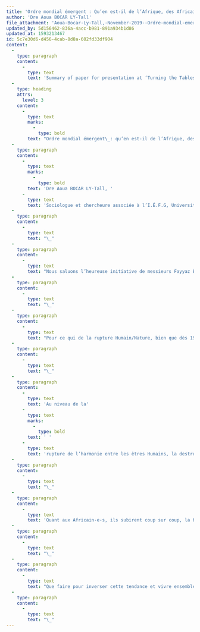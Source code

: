 ```yaml
---
title: 'Ordre mondial émergent : Qu’en est-il de l’Afrique, des Africain-e-s et des Afro-Descendant-e-s ?'
author: 'Dre Aoua BOCAR LY-Tall'
file_attachment: 'Aoua-Bocar-Ly-Tall,-November-2019--Ordre-mondial-emergent---Quen-est-il-de-lAfrique,-des-Africain-e-s-et-des-Afro-Descendant-e-s-?-Presentation-Summary-x-Aoua-B-L-051119-w-header-js051119-pdf-js250620.pdf'
updated_by: 5d156462-836a-4acc-b981-891a934b1d86
updated_at: 1593213467
id: 5c7e30d6-d456-4cab-8d8a-602fd33df904
content:
  -
    type: paragraph
    content:
      -
        type: text
        text: 'Summary of paper for presentation at ‘Turning the Tables : International Development and the Games of Empire’ workshop, at the University of Ottawa on November 5 2019'
  -
    type: heading
    attrs:
      level: 3
    content:
      -
        type: text
        marks:
          -
            type: bold
        text: "Ordre mondial émergent\_: qu’en est-il de l’Afrique, des Africain-e-s et des Afro-Descendant-e-s\_?"
  -
    type: paragraph
    content:
      -
        type: text
        marks:
          -
            type: bold
        text: 'Dre Aoua BOCAR LY-Tall, '
      -
        type: text
        text: 'Sociologue et chercheure associée à l’I.É.F.G, Université d’Ottawa'
  -
    type: paragraph
    content:
      -
        type: text
        text: "\_"
  -
    type: paragraph
    content:
      -
        type: text
        text: "Nous saluons l’heureuse initiative de messieurs Fayyaz Baqir et Jai SEN de réunir à l’Université d’Ottawa des acteurs et penseur-e-s du développement (enseignant-e-s, chercheur-e-s, étudiant-e-s, militant-e-s de différentes causes, etc.) pour une concertation autour du double chaos qui guette l’Humanité, notamment, une crise économico-sociale et climatique qui affecte tous les domaines de la Vie humaine, animale et végétale. Il est donc nécessaire qu’ensemble, nous puissions réfléchir sur ces défis majeurs afin de baliser des voies de solutions à ces urgences planétaires. À notre sens, cette crise\_ est le reflet de la rupture de l’harmonie entre l’humain et la nature d’une part, et entre les humains eux-mêmes d’autre part."
  -
    type: paragraph
    content:
      -
        type: text
        text: "\_"
  -
    type: paragraph
    content:
      -
        type: text
        text: "Pour ce qui de la rupture Humain/Nature, bien que dès 1971, la Conférence de Stockholm ait tiré le signal d’alarme au sujet de l’environnement, mettant en garde les États contre l’imminence d’une catastrophe écologique (réchauffement climatique, perte de la biodiversité, etc.), les habitudes et les comportements ont peu changé. Engagés dans une course effrénée au «\_développement\_», mus par le désir d’être Leader parmi les Nations et aveuglés par l’avoir, tous les pays, surtout ceux dits développés restèrent sourds à cette alerte relative au danger planétaire. Aussi, ni le Rapport Brundtland, \"La Planète, Notre avenir à tous\" en 1985, ni les divers rapports du GIEC, ni l’Accord de Paris de 2015, n’ont engendré des changements durables. Aujourd’hui, ouragans, feux de forêts, inondations, canicules, etc., frappent de partout les humains et créent souffrances et des morts, surtout dans des zones vulnérables telles que l’Afrique Sahélienne en proie à la sécheresse et à la désertification. Cette situation crée des réfugié-e-s climatiques qui tapent aux portes de l’Occident qui se barricadent de plus en plus."
  -
    type: paragraph
    content:
      -
        type: text
        text: "\_"
  -
    type: paragraph
    content:
      -
        type: text
        text: 'Au niveau de la'
      -
        type: text
        marks:
          -
            type: bold
        text: ' '
      -
        type: text
        text: 'rupture de l’harmonie entre les êtres Humains, la destruction est aussi profonde qu’au plan environnemental. Dans cette même logique du profit, certains peuples soumirent d’autres à la domination pour s’accaparer de leurs terres, de leurs ressources et/ou de leurs forces de travail pour s’enrichir. C’est le cas pour les Autochtones d’Australie et d’Amérique dont une bonne partie fut exterminée, des Acadiens, qui subirent une déportation massive, des Juifs qui furent victimes des horreurs de l’Holocauste, des gens du Moyen Orient pour s’accaparer de leur pétrole. Force est de noter aussi que les Palestinien-e-s sont en train de payer depuis plus de 7 décennies (1947-2019) le prix d’une faute qu’ils n’ont pas commise, à savoir la Shoah ou l’holocauste juif. Rappelons aussi, le cas des Canadiens français qui vécurent toutes sortes d’oppression et d’humiliations, malheureusement avec la complicité de l’Église catholique que bon nombre d’entre eux rejetteront en 1960 à travers la «Révolution tranquille». Ainsi, se furent constitués les grands empires occidentaux qui se partagèrent le monde.'
  -
    type: paragraph
    content:
      -
        type: text
        text: "\_"
  -
    type: paragraph
    content:
      -
        type: text
        text: 'Quant aux Africain-e-s, ils subirent coup sur coup, la barbarie de l’esclavage et le terrorisme de la colonisation. Les Négriers emportèrent leurs meilleures ressources humaines pour la mise en valeur du nouveau monde (Amérique). Les moteurs de ces actes ne sont autres que le profit, le goût de l’avoir et la recherche aveugle de biens matériels. Et, à la Conférence de Berlin en 1886, ils procédèrent purement et simplement au partage de l’Afrique à partir d’une carte. Pour justifier leur ignominie, ces oppresseurs secrètent aussi une idéologie raciste sur les Peuples dominés. Elles constituent des armes à destruction massive de l’Humanité. Car, elles sapent la fraternité humaine, développent le mépris et la haine de l’Autre et engendrent des violences extrêmes. Les Afro-Descendant-e-s en sont largement victimes. On a le sentiment que c’est là l’agenda de certains. Ils cherchent à imposer un nouvel ordre mondial "Du diviser pour régner" en vue de reconquérir des peuples qui s’étaient décolonisées telles que ceux d’Afrique.'
  -
    type: paragraph
    content:
      -
        type: text
        text: "\_"
  -
    type: paragraph
    content:
      -
        type: text
        text: "Que faire pour inverser cette tendance et vivre ensemble en harmonie avec\_la Terre-Mère et en Paix entre Humains? Telle est la question à laquelle notre Atelier doit tenter d’apporter des réponses et baliser des pistes d’action pour un développement international durable.\_"
  -
    type: paragraph
    content:
      -
        type: text
        text: "\_"
---
```

